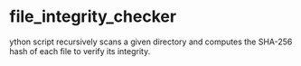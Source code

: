 # file_integrity_checker
ython script recursively scans a given directory and computes the SHA-256 hash of each file to verify its integrity.
